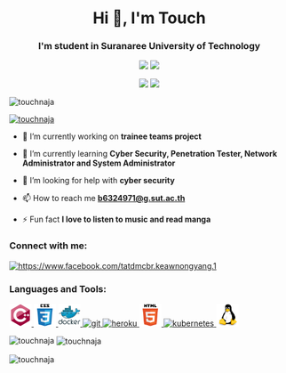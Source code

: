 <h1 align="center">Hi 👋, I'm Touch</h1>
<h3 align="center">I'm student in Suranaree University of Technology</h3>
<p align="center"><img  src="https://64.media.tumblr.com/b0ab7db1a4fd50a1cfa7360df014c879/tumblr_mvuyygQKst1rt40qgo1_250.gifv">
<img  src="https://64.media.tumblr.com/02e45327025631be7d79a1811730c099/tumblr_mvuyygQKst1rt40qgo3_250.gifv"></p>
<p align="center"><img  src="https://64.media.tumblr.com/64ebcdb3092073b3dcf84c6b6fd17f46/tumblr_mvuyygQKst1rt40qgo2_250.gifv">
<img  src="https://64.media.tumblr.com/61f75f3cd9fb3c066c02caaf6f61b0d6/tumblr_mvuyygQKst1rt40qgo4_250.gifv"></p>
<p align="left"> <img src="https://komarev.com/ghpvc/?username=touchnaja&label=Profile%20views&color=0e75b6&style=flat" alt="touchnaja" /> </p>

<p align="left"> <a href="https://github.com/ryo-ma/github-profile-trophy"><img src="https://github-profile-trophy.vercel.app/?username=touchnaja" alt="touchnaja" /></a> </p>

- 🔭 I’m currently working on **trainee teams project**

- 🌱 I’m currently learning **Cyber Security, Penetration Tester, Network Administrator and System Administrator**

- 🤝 I’m looking for help with **cyber security**

- 📫 How to reach me **b6324971@g.sut.ac.th**

- ⚡ Fun fact **I love to listen to music and read manga**

<h3 align="left">Connect with me:</h3>
<p align="left">
<a href="https://fb.com/https://www.facebook.com/tatdmcbr.keawnongyang.1" target="blank"><img align="center" src="https://raw.githubusercontent.com/rahuldkjain/github-profile-readme-generator/master/src/images/icons/Social/facebook.svg" alt="https://www.facebook.com/tatdmcbr.keawnongyang.1" height="30" width="40" /></a>
</p>

<h3 align="left">Languages and Tools:</h3>
<p align="left"> <a href="https://www.w3schools.com/cpp/" target="_blank" rel="noreferrer"> <img src="https://raw.githubusercontent.com/devicons/devicon/master/icons/cplusplus/cplusplus-original.svg" alt="cplusplus" width="40" height="40"/> </a> <a href="https://www.w3schools.com/css/" target="_blank" rel="noreferrer"> <img src="https://raw.githubusercontent.com/devicons/devicon/master/icons/css3/css3-original-wordmark.svg" alt="css3" width="40" height="40"/> </a> <a href="https://www.docker.com/" target="_blank" rel="noreferrer"> <img src="https://raw.githubusercontent.com/devicons/devicon/master/icons/docker/docker-original-wordmark.svg" alt="docker" width="40" height="40"/> </a> <a href="https://git-scm.com/" target="_blank" rel="noreferrer"> <img src="https://www.vectorlogo.zone/logos/git-scm/git-scm-icon.svg" alt="git" width="40" height="40"/> </a> <a href="https://heroku.com" target="_blank" rel="noreferrer"> <img src="https://www.vectorlogo.zone/logos/heroku/heroku-icon.svg" alt="heroku" width="40" height="40"/> </a> <a href="https://www.w3.org/html/" target="_blank" rel="noreferrer"> <img src="https://raw.githubusercontent.com/devicons/devicon/master/icons/html5/html5-original-wordmark.svg" alt="html5" width="40" height="40"/> </a> <a href="https://kubernetes.io" target="_blank" rel="noreferrer"> <img src="https://www.vectorlogo.zone/logos/kubernetes/kubernetes-icon.svg" alt="kubernetes" width="40" height="40"/> </a> <a href="https://www.linux.org/" target="_blank" rel="noreferrer"> <img src="https://raw.githubusercontent.com/devicons/devicon/master/icons/linux/linux-original.svg" alt="linux" width="40" height="40"/> </a> </p>

<p><img align="left" src="https://github-readme-stats.vercel.app/api/top-langs?username=touchnaja&show_icons=true&locale=en&layout=compact" alt="touchnaja" /></p>

<p>&nbsp;<img align="center" src="https://github-readme-stats.vercel.app/api?username=touchnaja&show_icons=true&locale=en" alt="touchnaja" /></p>

<p><img align="center" src="https://github-readme-streak-stats.herokuapp.com/?user=touchnaja&" alt="touchnaja" /></p>
